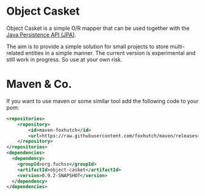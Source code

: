 # Object Casket
Object Casket is a simple O/R mapper that can be used together with the [Java Persistence API (JPA)](https://docs.oracle.com/javaee/7/api/javax/persistence/package-summary.html).

The aim is to provide a simple solution for small projects to store multi-related entities in a simple manner. The current version is
experimental and still work in progress. So use at your own risk.

# Maven & Co.
If you want to use maven or some similar tool add the following code to your pom:
```xml
<repositories>
	<repository>
		<id>maven-foxhutch</id>
		<url>https://raw.githubusercontent.com/foxhutch/maven/releases</url>
	</repository>
</repositories>
<dependencies>
  <dependency>
    <groupId>org.fuchss</groupId>
    <artifactId>object-casket</artifactId>
    <version>0.9.2-SNAPSHOT</version>
  </dependency>
</dependencies>
```
